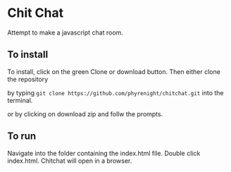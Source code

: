 # Chit Chat
Attempt to make a javascript chat room.
 
## To install
To install, click on the green Clone or download button. Then either clone the repository 

by typing `git clone https://github.com/phyrenight/chitchat.git` into the terminal.

or by clicking on download zip and follw the prompts.

## To run
Navigate into the folder containing the index.html file.
Double click index.html. Chitchat will open in a browser.
